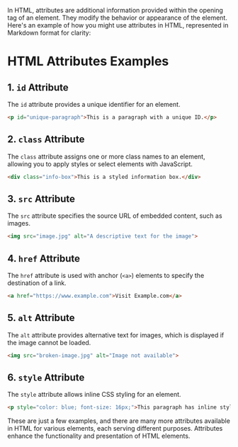 In HTML, attributes are additional information provided within the opening tag of an element. They modify the behavior or appearance of the element. Here's an example of how you might use attributes in HTML, represented in Markdown format for clarity:

# HTML Attributes Examples

## 1. **`id` Attribute**

The `id` attribute provides a unique identifier for an element.

```html
<p id="unique-paragraph">This is a paragraph with a unique ID.</p>
```

## 2. **`class` Attribute**

The `class` attribute assigns one or more class names to an element, allowing you to apply styles or select elements with JavaScript.

```html
<div class="info-box">This is a styled information box.</div>
```

## 3. **`src` Attribute**

The `src` attribute specifies the source URL of embedded content, such as images.

```html
<img src="image.jpg" alt="A descriptive text for the image">
```

## 4. **`href` Attribute**

The `href` attribute is used with anchor (`<a>`) elements to specify the destination of a link.

```html
<a href="https://www.example.com">Visit Example.com</a>
```

## 5. **`alt` Attribute**

The `alt` attribute provides alternative text for images, which is displayed if the image cannot be loaded.

```html
<img src="broken-image.jpg" alt="Image not available">
```

## 6. **`style` Attribute**

The `style` attribute allows inline CSS styling for an element.

```html
<p style="color: blue; font-size: 16px;">This paragraph has inline styles.</p>
```

These are just a few examples, and there are many more attributes available in HTML for various elements, each serving different purposes. Attributes enhance the functionality and presentation of HTML elements.
